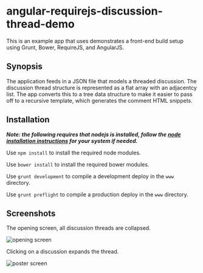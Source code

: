 angular-requirejs-discussion-thread-demo
========================================

This is an example app that uses demonstrates a front-end build setup using Grunt, Bower, RequireJS, and AngularJS.

## Synopsis

The application feeds in a JSON file that models a threaded discussion. The discussion thread structure is represented as a flat array with an adjacentcy list. The app converts this to a tree data structure to make it easier to pass off to a recursive template, which generates the comment HTML snippets.

## Installation
***Note: the following requires that nodejs is installed, follow the [node installation instructions](https://github.com/joyent/node/wiki/Installing-Node.js-via-package-manager) for your system if needed.***

  Use `npm install` to install the required node modules.

  Use `bower install` to install the required bower modules.

  Use `grunt development` to compile a development deploy in the `www` directory.

  Use `grunt preflight` to compile a production deploy in the `www` directory.

## Screenshots

The opening screen, all discussion threads are collapsed.

![opening screen](https://raw.github.com/anselmbradford/angular-requirejs-discussion-thread-demo/master/screenshots/screenshot-1.png)

Clicking on a discussion expands the thread.

![poster screen](https://raw.github.com/anselmbradford/angular-requirejs-discussion-thread-demo/master/screenshots/screenshot-2.png)